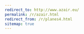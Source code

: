 ```yaml
---
redirect_to: http://www.azair.eu/
permalink: /r/azair.html
redirect_from: /r/planes4.html
sitemap: true
---
```

